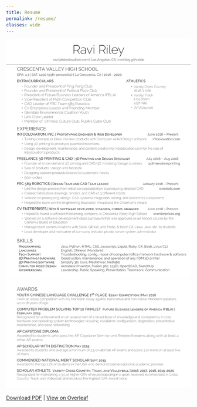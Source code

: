 ```yaml
---
title: Resume
permalink: /resume/
classes: wide
---
```

<!--
<object data="/assets/resume/resume.pdf" type="application/pdf" width="1000px" height="1000px">
    <embed src="/assets/resume/resume.pdf">
        <p>This browser does not support PDFs. Please download the PDF to view it: <a href="/assets/resume/resume.pdf">Download PDF</a>.</p>
    </embed>
</object>
-->


![Resume page 1](/assets/resume/resume-1.png)
![Resume page 2](/assets/resume/resume-2.png)

[Download PDF](/assets/resume/resume.pdf) | [View on Overleaf](https://www.overleaf.com/read/yjqwjrxvrtxz)
